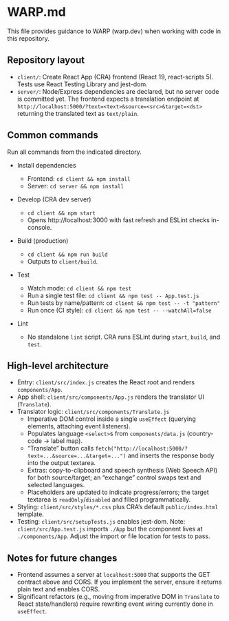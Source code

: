 # WARP.md

This file provides guidance to WARP (warp.dev) when working with code in this repository.

## Repository layout
- `client/`: Create React App (CRA) frontend (React 19, react-scripts 5). Tests use React Testing Library and jest-dom.
- `server/`: Node/Express dependencies are declared, but no server code is committed yet. The frontend expects a translation endpoint at `http://localhost:5000/?text=<text>&source=<src>&target=<dst>` returning the translated text as `text/plain`.

## Common commands
Run all commands from the indicated directory.

- Install dependencies
  - Frontend: `cd client && npm install`
  - Server: `cd server && npm install`

- Develop (CRA dev server)
  - `cd client && npm start`
  - Opens http://localhost:3000 with fast refresh and ESLint checks in-console.

- Build (production)
  - `cd client && npm run build`
  - Outputs to `client/build`.

- Test
  - Watch mode: `cd client && npm test`
  - Run a single test file: `cd client && npm test -- App.test.js`
  - Run tests by name/pattern: `cd client && npm test -- -t "pattern"`
  - Run once (CI style): `cd client && npm test -- --watchAll=false`

- Lint
  - No standalone `lint` script. CRA runs ESLint during `start`, `build`, and `test`.

## High-level architecture
- Entry: `client/src/index.js` creates the React root and renders `components/App`.
- App shell: `client/src/components/App.js` renders the translator UI (`Translate`).
- Translator logic: `client/src/components/Translate.js`
  - Imperative DOM control inside a single `useEffect` (querying elements, attaching event listeners).
  - Populates language `<select>`s from `components/data.js` (country-code → label map).
  - “Translate” button calls `fetch("http://localhost:5000/?text=...&source=...&target=...")` and inserts the response body into the output textarea.
  - Extras: copy-to-clipboard and speech synthesis (Web Speech API) for both source/target; an “exchange” control swaps text and selected languages.
  - Placeholders are updated to indicate progress/errors; the target textarea is `readOnly`/`disabled` and filled programmatically.
- Styling: `client/src/styles/*.css` plus CRA’s default `public/index.html` template.
- Testing: `client/src/setupTests.js` enables jest-dom. Note: `client/src/App.test.js` imports `./App` but the component lives at `./components/App`. Adjust the import or file location for tests to pass.

## Notes for future changes
- Frontend assumes a server at `localhost:5000` that supports the GET contract above and CORS. If you implement the server, ensure it returns plain text and enables CORS.
- Significant refactors (e.g., moving from imperative DOM in `Translate` to React state/handlers) require rewriting event wiring currently done in `useEffect`.

